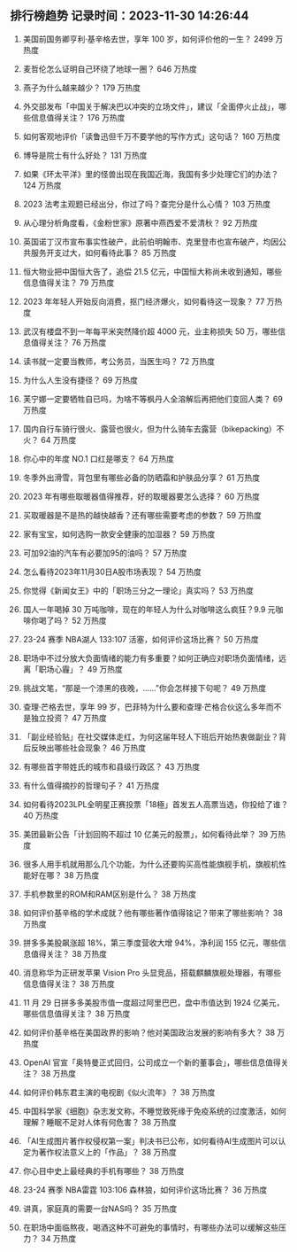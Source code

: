 
## 排行榜趋势 记录时间：2023-11-30 14:26:44
  
  1. 美国前国务卿亨利·基辛格去世，享年 100 岁，如何评价他的一生？ 2499 万热度
    
  2. 麦哲伦怎么证明自己环绕了地球一圈？ 646 万热度
    
  3. 燕子为什么越来越少？ 179 万热度
    
  4. 外交部发布「中国关于解决巴以冲突的立场文件」，建议「全面停火止战」，哪些信息值得关注？ 176 万热度
    
  5. 如何客观地评价「读鲁迅但千万不要学他的写作方式」这句话？ 160 万热度
    
  6. 博导是院士有什么好处？ 131 万热度
    
  7. 如果《环太平洋》里的怪兽出现在我国近海，我国有多少处理它们的办法？ 124 万热度
    
  8. 2023 法考主观题已经出分，你过了吗？查完分是什么心情？ 103 万热度
    
  9. 从心理分析角度看，《金粉世家》原著中燕西爱不爱清秋？ 92 万热度
    
  10. 英国诺丁汉市宣布事实性破产，此前伯明翰市、克里登市也宣布破产，均因公共服务开支过大，如何看待此事？ 85 万热度
    
  11. 恒大物业把中国恒大告了，追偿 21.5 亿元，中国恒大称尚未收到通知，哪些信息值得关注？ 79 万热度
    
  12. 2023 年年轻人开始反向消费，抠门经济爆火，如何看待这一现象？ 77 万热度
    
  13. 武汉有楼盘不到一年每平米突然降价超 4000 元，业主称损失 50 万，哪些信息值得关注？ 76 万热度
    
  14. 读书就一定要当教师，考公务员，当医生吗？ 72 万热度
    
  15. 为什么人生没有捷径？ 69 万热度
    
  16. 芙宁娜一定要牺牲自已吗，为啥不等枫丹人全溶解后再把他们变回人类？ 69 万热度
    
  17. 国内自行车骑行很火、露营也很火，但为什么骑车去露营（bikepacking）不火？ 64 万热度
    
  18. 你心中的年度 NO.1 口红是哪支？ 64 万热度
    
  19. 冬季外出滑雪，背包里有哪些必备的防晒霜和护肤品分享？ 61 万热度
    
  20. 2023 年有哪些取暖器值得推荐，好的取暖器要怎么选择？ 60 万热度
    
  21. 买取暖器是不是热的越快越香？还有哪些需要考虑的参数？ 59 万热度
    
  22. 家有宝宝，如何选购一款安全健康的加湿器？ 59 万热度
    
  23. 可加92油的汽车有必要加95的油吗？ 57 万热度
    
  24. 怎么看待2023年11月30日A股市场表现？ 54 万热度
    
  25. 你觉得《新闻女王》中的「职场三分之一理论」真实吗？ 53 万热度
    
  26. 国人一年喝掉 30 万吨咖啡，现在的年轻人为什么对咖啡这么疯狂？9.9 元咖啡你喝了吗？ 52 万热度
    
  27. 23-24 赛季 NBA湖人 133:107 活塞，如何评价这场比赛？ 50 万热度
    
  28. 职场中不过分放大负面情绪的能力有多重要？如何正确应对职场负面情绪，远离「职场心霾」？ 49 万热度
    
  29. 挑战文笔，“那是一个漆黑的夜晚，......”你会怎样接下句呢？ 49 万热度
    
  30. 查理·芒格去世，享年 99 岁，巴菲特为什么要和查理·芒格合伙这么多年而不是独立投资？ 47 万热度
    
  31. 「副业经验贴」在社交媒体走红，为何这届年轻人下班后开始热衷做副业？背后反映出哪些社会现象？ 46 万热度
    
  32. 有哪些首字带姓氏的城市和县级行政区？ 43 万热度
    
  33. 有什么值得摘抄的哲理句子？ 41 万热度
    
  34. 如何看待2023LPL全明星正赛投票「18極」首发五人高票当选，你投给了谁？ 40 万热度
    
  35. 美团最新公告「计划回购不超过 10 亿美元的股票」，如何看待此举？ 39 万热度
    
  36. 很多人用手机就用那么几个功能，为什么还要购买高性能旗舰手机，旗舰机性能好在哪？ 38 万热度
    
  37. 手机参数里的ROM和RAM区别是什么？ 38 万热度
    
  38. 如何评价基辛格的学术成就？他有哪些著作值得铭记？带来了哪些影响？ 38 万热度
    
  39. 拼多多美股飙涨超 18%，第三季度营收大增 94%，净利润 155 亿元，哪些信息值得关注？ 38 万热度
    
  40. 消息称华为正研发苹果 Vision Pro 头显竞品，搭载麒麟旗舰处理器，有哪些信息值得关注？ 38 万热度
    
  41. 11 月 29 日拼多多美股市值一度超过阿里巴巴，盘中市值达到 1924 亿美元，哪些信息值得关注？ 38 万热度
    
  42. 如何评价基辛格在美国政界的影响？他对美国政治发展的影响有多大？ 38 万热度
    
  43. OpenAI 官宣「奥特曼正式回归，公司成立一个新的董事会」，哪些信息值得关注？ 38 万热度
    
  44. 如何评价韩东君主演的电视剧《似火流年》？ 38 万热度
    
  45. 中国科学家《细胞》杂志发文称，不睡觉致死缘于免疫系统的过度激活，如何理解？睡眠不足对人体有何危害？ 38 万热度
    
  46. 「AI生成图片著作权侵权第一案」判决书已公布，如何看待AI生成图片可以认定为著作权法意义上的「作品」？ 38 万热度
    
  47. 你心目中史上最经典的手机有哪些？ 38 万热度
    
  48. 23-24 赛季 NBA雷霆 103:106 森林狼，如何评价这场比赛？ 36 万热度
    
  49. 讲真，家庭真的需要一台NAS吗？ 35 万热度
    
  50. 在职场中面临熬夜，喝酒这种不可避免的事情时，有哪些办法可以缓解这些压力？ 34 万热度
    